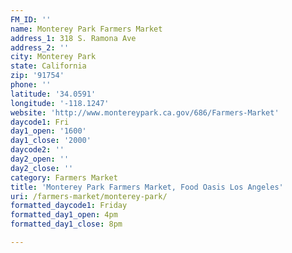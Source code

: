 ```yaml
---
FM_ID: ''
name: Monterey Park Farmers Market
address_1: 318 S. Ramona Ave
address_2: ''
city: Monterey Park
state: California
zip: '91754'
phone: ''
latitude: '34.0591'
longitude: '-118.1247'
website: 'http://www.montereypark.ca.gov/686/Farmers-Market'
daycode1: Fri
day1_open: '1600'
day1_close: '2000'
daycode2: ''
day2_open: ''
day2_close: ''
category: Farmers Market
title: 'Monterey Park Farmers Market, Food Oasis Los Angeles'
uri: /farmers-market/monterey-park/
formatted_daycode1: Friday
formatted_day1_open: 4pm
formatted_day1_close: 8pm

---
```

